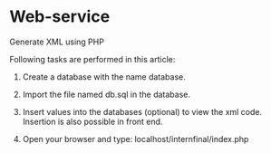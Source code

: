 # Web-service
Generate XML using PHP

Following tasks are performed in this article:

 1. Create a database with the name database.

 2. Import the file named db.sql in the database.

 3. Insert values into the databases (optional) to view the xml code. Insertion is also possible in front end.

 4. Open your browser and type:
	localhost/internfinal/index.php
